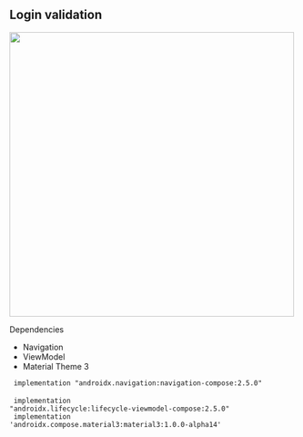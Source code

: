 ## Login validation 

<div> <img height ="500em" src="https://user-images.githubusercontent.com/84216382/177020098-bcd98d1b-92b1-41e4-8f48-44770c3c2036.gif">  </div>

<p> Dependencies </p>

- Navigation
- ViewModel
- Material Theme 3

<code> implementation "androidx.navigation:navigation-compose:2.5.0" </code><br>
<code> implementation "androidx.lifecycle:lifecycle-viewmodel-compose:2.5.0" </code><br>
<code> implementation 'androidx.compose.material3:material3:1.0.0-alpha14' </code><br>



